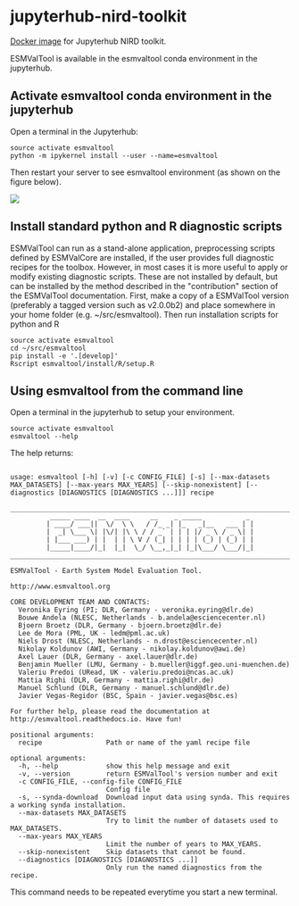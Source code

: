 # jupyterhub-nird-toolkit

[Docker image](https://hub.docker.com/r/tomastorsvik/nird_jupyterhub-singleuser_esmvaltool) for Jupyterhub NIRD toolkit.

ESMValTool is available in the esmvaltool conda environment in the jupyterhub.

## Activate esmvaltool conda environment in the jupyterhub

Open a terminal in the Jupyterhub:

```
source activate esmvaltool
python -m ipykernel install --user --name=esmvaltool
```

Then restart your server to see esmvaltool environment (as shown on the figure below).

![](esmvaltool.png)


## Install standard python and R diagnostic scripts

ESMValTool can run as a stand-alone application, preprocessing scripts defined by ESMValCore are installed, if the user provides full diagnostic recipes for the toolbox. However, in most cases it is more useful to apply or modify existing diagnostic scripts. These are not installed by default, but can be installed by the method described in the "contribution" section of the ESMValTool documentation. First, make a copy of a ESMValTool version (preferably a tagged version such as v2.0.0b2) and place somewhere in your home folder (e.g. ~/src/esmvaltool). Then run installation scripts for python and R

```
source activate esmvaltool
cd ~/src/esmvaltool
pip install -e '.[develop]'
Rscript esmvaltool/install/R/setup.R
```


## Using esmvaltool from the command line

Open a terminal in the jupyterhub to setup your environment.

```
source activate esmvaltool
esmvaltool --help
```

The help returns:

```

usage: esmvaltool [-h] [-v] [-c CONFIG_FILE] [-s] [--max-datasets MAX_DATASETS] [--max-years MAX_YEARS] [--skip-nonexistent] [--diagnostics [DIAGNOSTICS [DIAGNOSTICS ...]]] recipe

______________________________________________________________________
          _____ ____  __  ____     __    _ _____           _
         | ____/ ___||  \/  \ \   / /_ _| |_   _|__   ___ | |
         |  _| \___ \| |\/| |\ \ / / _` | | | |/ _ \ / _ \| |
         | |___ ___) | |  | | \ V / (_| | | | | (_) | (_) | |
         |_____|____/|_|  |_|  \_/ \__,_|_| |_|\___/ \___/|_|
______________________________________________________________________

ESMValTool - Earth System Model Evaluation Tool.

http://www.esmvaltool.org

CORE DEVELOPMENT TEAM AND CONTACTS:
  Veronika Eyring (PI; DLR, Germany - veronika.eyring@dlr.de)
  Bouwe Andela (NLESC, Netherlands - b.andela@esciencecenter.nl)
  Bjoern Broetz (DLR, Germany - bjoern.broetz@dlr.de)
  Lee de Mora (PML, UK - ledm@pml.ac.uk)
  Niels Drost (NLESC, Netherlands - n.drost@esciencecenter.nl)
  Nikolay Koldunov (AWI, Germany - nikolay.koldunov@awi.de)
  Axel Lauer (DLR, Germany - axel.lauer@dlr.de)
  Benjamin Mueller (LMU, Germany - b.mueller@iggf.geo.uni-muenchen.de)
  Valeriu Predoi (URead, UK - valeriu.predoi@ncas.ac.uk)
  Mattia Righi (DLR, Germany - mattia.righi@dlr.de)
  Manuel Schlund (DLR, Germany - manuel.schlund@dlr.de)
  Javier Vegas-Regidor (BSC, Spain - javier.vegas@bsc.es)

For further help, please read the documentation at
http://esmvaltool.readthedocs.io. Have fun!

positional arguments:
  recipe                Path or name of the yaml recipe file

optional arguments:
  -h, --help            show this help message and exit
  -v, --version         return ESMValTool's version number and exit
  -c CONFIG_FILE, --config-file CONFIG_FILE
                        Config file
  -s, --synda-download  Download input data using synda. This requires a working synda installation.
  --max-datasets MAX_DATASETS
                        Try to limit the number of datasets used to MAX_DATASETS.
  --max-years MAX_YEARS
                        Limit the number of years to MAX_YEARS.
  --skip-nonexistent    Skip datasets that cannot be found.
  --diagnostics [DIAGNOSTICS [DIAGNOSTICS ...]]
                        Only run the named diagnostics from the recipe.
```

This command needs to be repeated everytime you start a new terminal.




